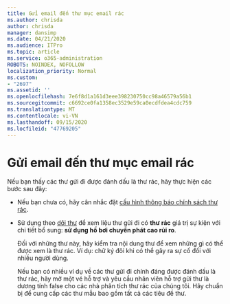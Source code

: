 ```yaml
---
title: Gửi email đến thư mục email rác
ms.author: chrisda
author: chrisda
manager: dansimp
ms.date: 04/21/2020
ms.audience: ITPro
ms.topic: article
ms.service: o365-administration
ROBOTS: NOINDEX, NOFOLLOW
localization_priority: Normal
ms.custom:
- "2697"
ms.assetid: ''
ms.openlocfilehash: 7e6f8d1a161d3eee398230750cc98a46579a56b1
ms.sourcegitcommit: c6692ce0fa1358ec3529e59ca0ecdfdea4cdc759
ms.translationtype: MT
ms.contentlocale: vi-VN
ms.lasthandoff: 09/15/2020
ms.locfileid: "47769205"
---
```

# <a name="outbound-email-to-junk-email-folder"></a>Gửi email đến thư mục email rác

Nếu bạn thấy các thư gửi đi được đánh dấu là thư rác, hãy thực hiện các bước sau đây:

- Nếu bạn chưa có, hãy cân nhắc đặt [cấu hình thông báo chính sách thư rác](https://docs.microsoft.com/microsoft-365/security/office-365-security/configure-the-outbound-spam-policy).

- Sử dụng theo [dõi thư](https://docs.microsoft.com/microsoft-365/security/office-365-security/message-trace-scc) để xem liệu thư gửi đi có **thư rác** giá trị sự kiện với chi tiết bổ sung: **sử dụng hồ bơi chuyển phát cao rủi ro**.

  Đối với những thư này, hãy kiểm tra nội dung thư để xem những gì có thể được xem là thư rác. Ví dụ: chữ ký đôi khi có thể gây ra sự cố đối với nhiều người dùng.

  Nếu bạn có nhiều ví dụ về các thư gửi đi chính đáng được đánh dấu là thư rác, hãy mở một vé hỗ trợ và yêu cầu nhân viên hỗ trợ gửi thư là dương tính false cho các nhà phân tích thư rác của chúng tôi. Hãy chuẩn bị để cung cấp các thư mẫu bao gồm tất cả các tiêu đề thư.
